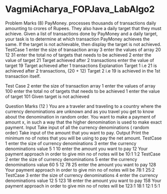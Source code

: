 # VagmiAcharya_FOPJava_LabAlgo2

Problem Marks (8) PayMoney. processes thousands of transactions daily amounting to crores of Rupees. They also have a daily target that they must achieve. Given a list of transactions done by PayMoney and a daily target, your task is to determine at which transaction PayMoney achieves the same. If the target is not achievable, then display the target is not achieved. TestCase 1 enter the size of transaction array 3 enter the values of array 20 12 31 enter the total no of targets that needs to be achieved 2 enter the value of target 21 Target achieved after 2 transactions enter the value of target 19 Target achieved after 1 transactions Explanation Target 1 i.e 21 is achieved after 2 transactions, (20 + 12) Target 2 i.e 19 is achieved in the 1st transaction itself.

Test Case 2 enter the size of transaction array 1 enter the values of array 100 enter the total no of targets that needs to be achieved 1 enter the value of target 101 Given target is not achieved

Question Marks (12 ) 
You are a traveler and traveling to a country where the currency denominations are unknown and as you travel you get to know about the denomination in random order. You want to make a payment of amount x, in such a way that the higher denomination is used to make exact payment. Input Take input of all the currency denominations ( random order) Take input of the amount that you want to pay. Output Print the minimum no of notes that you will be using to pay the net amount. 
TestCase 1 enter the size of currency denominations 3 enter the currency denominations value 5 1 10 enter the amount you want to pay 12 Your payment approach in order to give min no of notes will be 10:1 1:2 
TestCase 2 enter the size of currency denominations 5 enter the currency denominations value 60 5 12 78 25 enter the amount you want to pay 128 Your payment approach in order to give min no of notes will be 78:1 25:2 
TestCase 3 enter the size of currency denominations 4 enter the currency denominations value 12 5 123 18 enter the amount you want to pay 158 Your payment approach in order to give min no of notes will be 123:1 18:1 12:1 5:1
